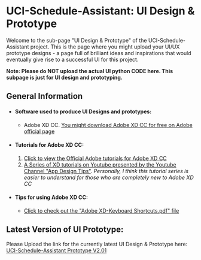 # UCI-Schedule-Assistant: UI Design & Prototype
Welcome to the sub-page "UI Design & Prototype" of the UCI-Schedule-Assistant project. This is the page where you might upload your UI/UX prototype designs - a page full of brilliant ideas and inspirations that would eventually give rise to a successful UI for this project. 

**Note: Please do NOT upload the actual UI python CODE here. This subpage is just for UI design and prototyping.**

## General Information
* #### Software used to produce UI Designs and prototypes: 
  * Adobe XD CC. [You might download Adobe XD CC for free on Adobe official page](https://www.adobe.com/products/xd.html)
* #### Tutorials for Adobe XD CC:
  1. [Click to view the Official Adobe tutorials for Adobe XD CC](https://helpx.adobe.com/xd/tutorials.html?mv=product&mv2=accc#)
  2. [A Series of XD tutorials on Youtube presented by the Youtube Channel "App Design Tips"](https://www.youtube.com/watch?v=tPga0Z0zopo&list=PLSOZBpgNzv42dFSo_JvBFNZPFn95UuafG). _Personally, I think this tutorial series is easier to understand for those who are completely new to Adobe XD CC_
* #### Tips for using Adobe XD CC: 
  * [Click to check out the "Adobe XD-Keyboard Shortcuts.pdf" file](../UI%20design/Adobe%20XD-Keyboard%20Shortcuts.pdf)
  
## Latest Version of UI Prototype:
Please Upload the link for the currently latest UI Design & Prototype here: 
[UCI-Schedule-Assistant Prototype V2.01](https://xd.adobe.com/view/dff77197-a420-4bbf-78b1-088f53424a44-a9c6/)
